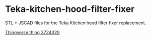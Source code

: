 # Teka-kitchen-hood-filter-fixer
STL + JSCAD files for the Teka Kitchen hood filter fixer replacement.

[Thingverse thing 3724320](https://www.thingiverse.com/thing:3724320)
